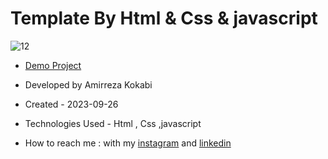 # Template By Html & Css & javascript
![12](https://github.com/amir-ko/digitalclock/assets/119657835/88ef4ddf-dcd7-4a4d-a287-d6ee96e3d56c)

- [Demo Project](https://amir-ko.github.io/digitalclock/)

- Developed by Amirreza Kokabi

- Created - 2023-09-26
- Technologies Used - Html , Css ,javascript

- How to reach me : with my [instagram](https://instagram.com/amirrezakokabiweb?igshid=NGExMmI2YTkyZg==
) and [linkedin](https://www.linkedin.com/in/amirreza-kokabi-ba7716143/)
